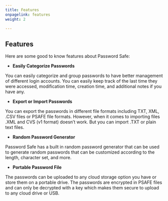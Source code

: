 ```yaml
---
title: Features
onpagelink: features
weight: 2

---
```


Features
--------

Here are some good to know features about Password Safe:

- **Easily Categorize Passwords**
 
You can easily categorize and group passwords to have better management of different login accounts. You can easily keep track of the last time they were accessed, modification time, creation time, and additional notes if you have any.

- **Export or Import Passwords**
 
You can export the passwords in different file formats including TXT, XML, .CSV files or PSAFE file formats. However, when it comes to importing files .XML and CVS (v1 format) doesn’t work. But you can import .TXT or plain text files.

- **Random Password Generator**
 
Password Safe has a built in random password generator that can be used to generate random passwords that can be customized according to the length, character set, and more.

- **Portable Password File**
 
The passwords can be uploaded to any cloud storage option you have or store them on a portable drive. The passwords are encrypted in PSAFE files and can only be decrypted with a key which makes them secure to upload to any cloud drive or USB.
